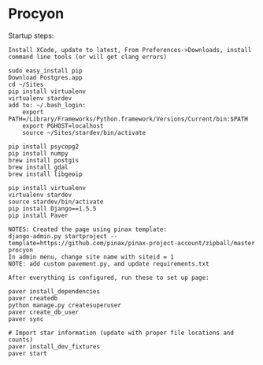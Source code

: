 Procyon
=======


Startup steps:

    Install XCode, update to latest, From Preferences->Downloads, install command line tools (or will get clang errors)

    sudo easy_install pip
    Download Postgres.app
    cd ~/Sites
    pip install virtualenv
    virtualenv stardev
    add to: ~/.bash_login:
        export PATH=/Library/Frameworks/Python.framework/Versions/Current/bin:$PATH
        export PGHOST=localhost
        source ~/Sites/stardev/bin/activate

    pip install psycopg2
    pip install numpy
    brew install postgis
    brew install gdal
    brew install libgeoip

    pip install virtualenv
    virtualenv stardev
    source stardev/bin/activate
    pip install Django==1.5.5
    pip install Paver

    NOTES: Created the page using pinax template:
    django-admin.py startproject --template=https://github.com/pinax/pinax-project-account/zipball/master procyon
    In admin menu, change site name with siteid = 1
    NOTE: add custom pavement.py, and update requirements.txt

    After everything is configured, run these to set up page:

    paver install_dependencies
    paver createdb
    python manage.py createsuperuser
    paver create_db_user
    paver sync

    # Import star information (update with proper file locations and counts)
    paver install_dev_fixtures
    paver start

